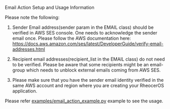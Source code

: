 Email Action Setup and Usage Information

Please note the following:

1) Sender Email address(sender param in the EMAIL class) should be verified in AWS SES console.
   One needs to acknowledge the sender email once.
   Please follow the AWS documentation here:
   https://docs.aws.amazon.com/ses/latest/DeveloperGuide/verify-email-addresses.html

2) Recipient email addresses(recipient_list in the EMAIL class) do not need to be verified.
   Please be aware that some recipients might be an email-group which needs to unblock external emails coming from
   AWS SES.

3) Please make sure that you have the sender email identity verified in the same AWS account and region
    where you are creating your RheocerOS application.

Please refer [examples/email_action_example.py](./examples/email_action_example.py) example to see the usage.



